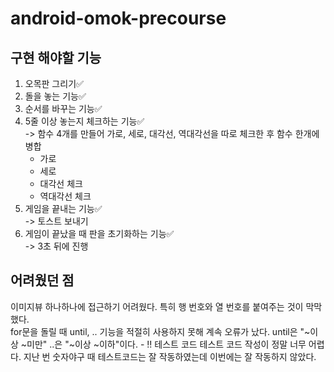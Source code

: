 # android-omok-precourse


## 구현 해야할 기능
1. 오목판 그리기✅<br>
2. 돌을 놓는 기능✅<br>
3. 순서를 바꾸는 기능✅<br>
4. 5줄 이상 놓는지 체크하는 기능✅<br>
    -> 함수 4개를 만들어 가로, 세로, 대각선, 역대각선을 따로 체크한 후 함수 한개에 병합
    - 가로<br>
    - 세로<br>
    - 대각선 체크<br>
    - 역대각선 체크<br>
5. 게임을 끝내는 기능✅<br>
    -> 토스트 보내기
6. 게임이 끝났을 때 판을 초기화하는 기능✅<br>
    -> 3초 뒤에 진행

## 어려웠던 점
이미지뷰 하나하나에 접근하기 어려웠다. 특히 행 번호와 열 번호를 붙여주는 것이 막막했다.<br>
for문을 돌릴 때 until, .. 기능을 적절히 사용하지 못해 계속 오류가 났다. until은 "~이상 ~미만" ..은 "~이상 ~이하"이다.
    - !! 테스트 코드
        테스트 코드 작성이 정말 너무 어렵다. 지난 번 숫자야구 때 테스트코드는 잘 작동하였는데 이번에는 잘 작동하지 않았다.